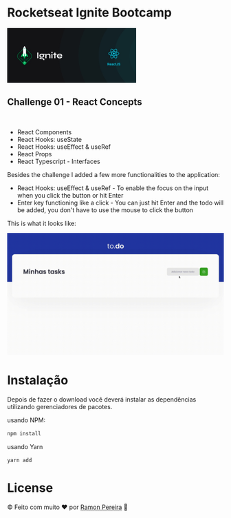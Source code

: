 # Rocketseat Ignite Bootcamp

<img src="./public/assets/Ignite.JPG" width="300">
<br/>

## Challenge 01 - React Concepts
<br/>
<ul>
   <li>React Components</li>
   <li>React Hooks: useState</li>
   <li>React Hooks: useEffect & useRef</li>
   <li>React Props</li>
   <li>React Typescript - Interfaces</li>
</ul>

Besides the challenge I added a few more functionalities to the application:

<ul>
   <li>React Hooks: useEffect & useRef - To enable the focus on the input when you click the button or hit Enter</li>
   <li>Enter key functioning like a click - You can just hit Enter and the todo will be added, you don't have to use the mouse to click the button</li>
</ul>

This is what it looks like:

<img src="./public/assets/Ignite.gif" >

# Instalação

Depois de fazer o download você deverá instalar as dependências utilizando gerenciadores de pacotes. 

usando NPM: 

```sh
npm install
```
usando Yarn
```sh
yarn add
```

# License
© Feito com muito &#10084; por [Ramon Pereira](https://www.linkedin.com/in/ramon-pereira88/) 🤝

